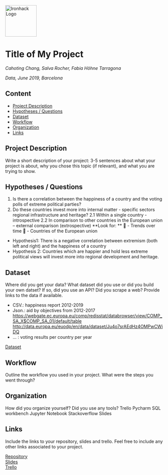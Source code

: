 <img src="https://bit.ly/2VnXWr2" alt="Ironhack Logo" width="100"/>

# Title of My Project
*Cahoting Chang, Salva Rocher, Fabia Höhne Tarragona*

*Data, June 2019, Barcelona*

## Content
- [Project Description](#project-description)
- [Hypotheses / Questions](#hypotheses-/-questions)
- [Dataset](#dataset)
- [Workflow](#workflow)
- [Organization](#organization)
- [Links](#links)

<a name="project-description"></a>

## Project Description
Write a short description of your project: 3-5 sentences about what your project is about, why you chose this topic (if relevant), and what you are trying to show. 

<a name="hypotheses-/-questions"></a>

## Hypotheses / Questions
1. Is there a correlation between the happiness of a country and the voting polls of extreme political parties?
2. Do these countries invest more into internal matter -  specific sectors regional infrastructure and heritage?
        2.1 Within a single country - introspective
        2.2 In comparison to other countries in the European union – external comparison (extrospective)
**Look for: ** 
	- Trends over time
	- Countries of the European union
- Hypothesis1: There is a negative correlation between extremism (both left and right) and the happiness of a country
- Hypothesis 2: Countries which are happier and hold less extreme political views will invest more into regional development and heritage. 


<a name="dataset"></a>

## Dataset
Where did you get your data? What dataset did you use or did you build your own datset? If so, did you use an API? Did you scrape a web? Provide links to the data if available.
-	CSV.: happiness report 2012-2019
-	Json.: aid by objectives from 2012-2017
https://webgate.ec.europa.eu/comp/redisstat/databrowser/view/COMP_SA_X$COMP_SA_01/default/table
http://data.europa.eu/euodp/en/data/dataset/Ju4o7srAEdHz4OMPwCWiDQ
-	… : voting results per country per year


[Dataset]() 

<a name="workflow"></a>

## Workflow
Outline the workflow you used in your project. What were the steps you went through?

<a name="organization"></a>

## Organization
How did you organize yourself? Did you use any tools?
Trello
Pycharm
SQL workbench
Jupyter Notebook
Stackoverflow
Slides

<a name="links"></a>

## Links
Include the links to your repository, slides and trello. Feel free to include any other links associated to your project. 

[Repository](https://github.com/FHnt97/Project-Week-3-Data-Thieves)  
[Slides](https://slides.com/...)  
[Trello](https://trello.com/b/3HqvjLu2/project-3)  